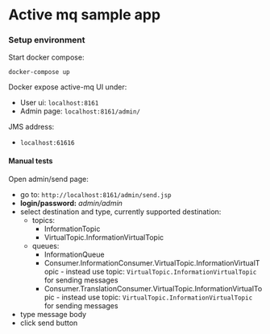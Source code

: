 # Active mq sample app


### Setup environment
Start docker compose:
```shell script
docker-compose up
```
Docker expose active-mq UI under:
- User ui: `localhost:8161`
- Admin page: `localhost:8161/admin/`

JMS address:
- `localhost:61616`

#### Manual tests

Open admin/send page:
- go to: `http://localhost:8161/admin/send.jsp`
- **login/password:** _admin/admin_
- select destination and type, currently supported destination:
    * topics:
        * InformationTopic
        * VirtualTopic.InformationVirtualTopic
    * queues:
        * InformationQueue
        * Consumer.InformationConsumer.VirtualTopic.InformationVirtualTopic - instead use topic: `VirtualTopic.InformationVirtualTopic` for sending messages
        * Consumer.TranslationConsumer.VirtualTopic.InformationVirtualTopic - instead use topic: `VirtualTopic.InformationVirtualTopic` for sending messages
- type message body
- click send button

